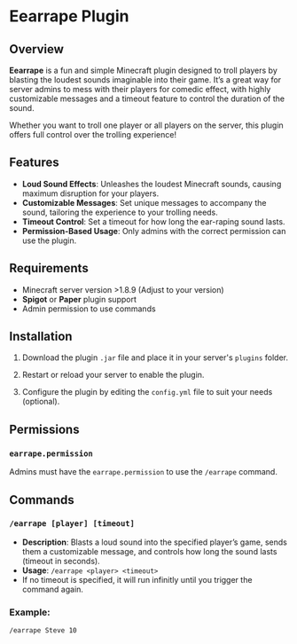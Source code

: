 # Eearrape Plugin

## Overview
**Eearrape** is a fun and simple Minecraft plugin designed to troll players by blasting the loudest sounds imaginable into their game. It’s a great way for server admins to mess with their players for comedic effect, with highly customizable messages and a timeout feature to control the duration of the sound.

Whether you want to troll one player or all players on the server, this plugin offers full control over the trolling experience!

## Features
- **Loud Sound Effects**: Unleashes the loudest Minecraft sounds, causing maximum disruption for your players.
- **Customizable Messages**: Set unique messages to accompany the sound, tailoring the experience to your trolling needs.
- **Timeout Control**: Set a timeout for how long the ear-raping sound lasts.
- **Permission-Based Usage**: Only admins with the correct permission can use the plugin.

## Requirements
- Minecraft server version >1.8.9 (Adjust to your version)
- **Spigot** or **Paper** plugin support
- Admin permission to use commands

## Installation

1. Download the plugin `.jar` file and place it in your server's `plugins` folder.

2. Restart or reload your server to enable the plugin.

3. Configure the plugin by editing the `config.yml` file to suit your needs (optional).

## Permissions

### `earrape.permission`
Admins must have the `earrape.permission` to use the `/earrape` command.

## Commands

### `/earrape [player] [timeout]`
- **Description**: Blasts a loud sound into the specified player’s game, sends them a customizable message, and controls how long the sound lasts (timeout in seconds).
- **Usage**: `/earrape <player> <timeout>`
- If no timeout is specified, it will run infinitly until you trigger the command again.

### Example:
```bash
/earrape Steve 10
